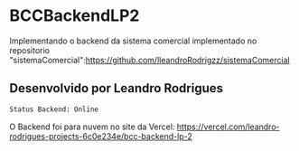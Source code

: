 # BCCBackendLP2

 Implementando o backend da sistema comercial implementado no repositorio "sistemaComercial":https://github.com/lleandroRodrigzz/sistemaComercial
## Desenvolvido por Leandro Rodrigues
```bash
Status Backend: Online
```
O Backend foi para nuvem no site da Vercel: https://vercel.com/leandro-rodrigues-projects-6c0e234e/bcc-backend-lp-2
